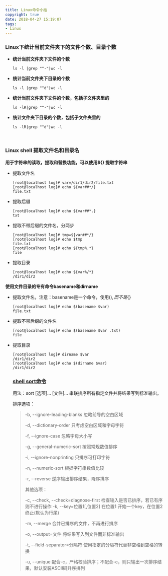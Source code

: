 ```yaml
---
title: Linux命令小结
copyright: true
date: 2018-04-27 15:19:07
tags:
- Linux
---
```


### Linux下统计当前文件夹下的文件个数、目录个数

- **统计当前文件夹下文件的个数**

  ```shell
  ls -l |grep "^-"|wc -l
  ```

- **统计当前文件夹下目录的个数**

  ```shell
  ls -l |grep "^d"|wc -l
  ```

- **统计当前文件夹下文件的个数，包括子文件夹里的**

  ```shell
  ls -lR|grep "^-"|wc -l
  ```

- **统计文件夹下目录的个数，包括子文件夹里的**

  ```shell
  ls -lR|grep "^d"|wc -l
  ```

  ​

### Linux shell 提取文件名和目录名

**用于字符串的读取，提取和替换功能，可以使用${} 提取字符串**

- 提取文件名

  ```shell
  [root@localhost log]# var=/dir1/dir2/file.txt
  [root@localhost log]# echo ${var##*/}
  file.txt
  ```

- 提取后缀

  ```shell
  [root@localhost log]# echo ${var##*.}
  txt
  ```

- 提取不带后缀的文件名，分两步

  ```shell
  [root@localhost log]# tmp=${var##*/}
  [root@localhost log]# echo $tmp
  file.txt
  [root@localhost log]# echo ${tmp%.*}
  file
  ```

- 提取目录

  ```shell
  [root@localhost log]# echo ${var%/*}
  /dir1/dir2
  ```

**使用文件目录的专有命令basename和dirname**

- 提取文件名，注意：basename是一个命令，使用$(), 而不是${}

  ```shell
  [root@localhost log]# echo $(basename $var)
  file.txt
  ```

- 提取不带后缀的文件名

  ```shell
  [root@localhost log]# echo $(basename $var .txt)
  file
  ```

- 提取目录

  ```shell
  [root@localhost log]# dirname $var
  /dir1/dir2
  [root@localhost log]# echo $(dirname $var)
  /dir1/dir2
  ```

  ### [shell sort命令](http://www.cnblogs.com/kimbo/p/7263344.html)

  用法：sort [选项]... [文件]...
  串联排序所有指定文件并将结果写到标准输出。

  排序选项：

  >  -b, --ignore-leading-blanks	忽略前导的空白区域
  >
  >  -d, --dictionary-order	只考虑空白区域和字母字符
  >
  >  -f, --ignore-case	忽略字母大小写
  >
  >  -g, --general-numeric-sort	按照常规数值排序
  >
  >  -i, --ignore-nonprinting	只排序可打印字符
  >
  >  -n, --numeric-sort	根据字符串数值比较
  >
  >  -r, --reverse	逆序输出排序结果，降序排序
  >
  >  其他选项：
  >
  >  -c, --check, --check=diagnose-first	检查输入是否已排序，若已有序则不进行操作
  >  -k, --key=位置1[,位置2]	在位置1 开始一个key，在位置2 终止(默认为行尾)
  >
  >  -m, --merge	合并已排序的文件，不再进行排序
  >
  >  -o, --output=文件	将结果写入到文件而非标准输出
  >
  >  -t, --field-separator=分隔符	使用指定的分隔符代替非空格到空格的转换
  >
  >  -u, --unique	配合-c，严格校验排序；不配合-c，则只输出一次排序结果，默认安装ASCII码升序排列
